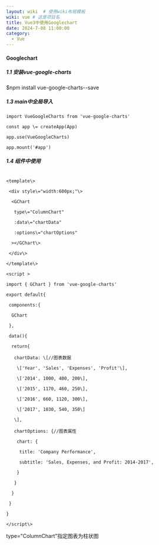 ```yaml
---
layout: wiki  # 使用wiki布局模板
wiki: vue # 这是项目名
title: Vue3中使用Googlechart
date: 2024-7-08 11:00:00
category:
  - Vue
---
```


#### Googlechart

##### 1.1 安装vue-google-charts

$npm install vue-google-charts--save

##### 1.3 main中全局导入
```
import VueGoogleCharts from 'vue-google-charts'

const app \= createApp(App)

app.use(VueGoogleCharts)

app.mount('#app')
```

##### 1.4 组件中使用
```

<template\>

 <div style\="width:600px;"\>

  <GChart

   type\="ColumnChart"

   :data\="chartData"

   :options\="chartOptions"

  ></GChart\>

 </div\>

</template\>

<script >

import { GChart } from 'vue-google-charts'

export default{

 components:{

  GChart

 },

 data(){

  return{

   chartData: \[//图表数据

    \['Year', 'Sales', 'Expenses', 'Profit'\],

    \['2014', 1000, 400, 200\],

    \['2015', 1170, 460, 250\],

    \['2016', 660, 1120, 300\],

    \['2017', 1030, 540, 350\]

   \],

   chartOptions: {//图表属性

    chart: {

     title: 'Company Performance',

     subtitle: 'Sales, Expenses, and Profit: 2014-2017',

    }

   }

  }

 }

}

</script\>
```
  

type\="ColumnChart"指定图表为柱状图
